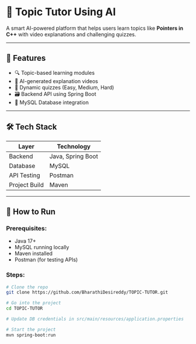 # 🎯 Topic Tutor Using AI

A smart AI-powered platform that helps users learn topics like **Pointers in C++** with video explanations and challenging quizzes.

---

## 🚀 Features
- 🔍 Topic-based learning modules
- 🤖 AI-generated explanation videos
- 🧠 Dynamic quizzes (Easy, Medium, Hard)
- 🗃️ Backend API using Spring Boot
- 💾 MySQL Database integration

---

## 🛠️ Tech Stack

| Layer        | Technology          |
|--------------|---------------------|
| Backend      | Java, Spring Boot   |
| Database     | MySQL               |
| API Testing  | Postman             |
| Project Build| Maven               |

---

## 🧪 How to Run

### Prerequisites:
- Java 17+
- MySQL running locally
- Maven installed
- Postman (for testing APIs)

### Steps:
```bash
# Clone the repo
git clone https://github.com/BharathiDesireddy/TOPIC-TUTOR.git

# Go into the project
cd TOPIC-TUTOR

# Update DB credentials in src/main/resources/application.properties

# Start the project
mvn spring-boot:run

